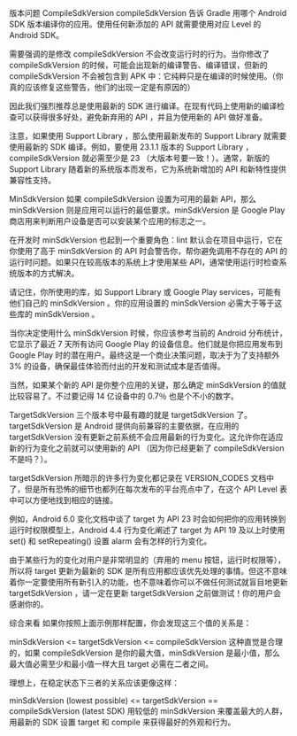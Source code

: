 版本问题
CompileSdkVersion
compileSdkVersion 告诉 Gradle 用哪个 Android SDK 版本编译你的应用。使用任何新添加的 API 就需要使用对应 Level 的 Android SDK。

需要强调的是修改 compileSdkVersion 不会改变运行时的行为。当你修改了 compileSdkVersion 的时候，可能会出现新的编译警告、编译错误，但新的 compileSdkVersion 不会被包含到 APK 中：它纯粹只是在编译的时候使用。（你真的应该修复这些警告，他们的出现一定是有原因的）

因此我们强烈推荐总是使用最新的 SDK 进行编译。在现有代码上使用新的编译检查可以获得很多好处，避免新弃用的 API ，并且为使用新的 API 做好准备。

注意，如果使用 Support Library ，那么使用最新发布的 Support Library 就需要使用最新的 SDK 编译。例如，要使用 23.1.1 版本的 Support Library ，compileSdkVersion 就必需至少是 23 （大版本号要一致！）。通常，新版的 Support Library 随着新的系统版本而发布，它为系统新增加的 API 和新特性提供兼容性支持。

MinSdkVersion
如果 compileSdkVersion 设置为可用的最新 API，那么 minSdkVersion 则是应用可以运行的最低要求。minSdkVersion 是 Google Play 商店用来判断用户设备是否可以安装某个应用的标志之一。

在开发时 minSdkVersion 也起到一个重要角色：lint 默认会在项目中运行，它在你使用了高于 minSdkVersion 的 API 时会警告你，帮你避免调用不存在的 API 的运行时问题。如果只在较高版本的系统上才使用某些 API，通常使用运行时检查系统版本的方式解决。

请记住，你所使用的库，如 Support Library 或 Google Play services，可能有他们自己的 minSdkVersion 。你的应用设置的 minSdkVersion 必需大于等于这些库的 minSdkVersion 。

当你决定使用什么 minSdkVersion 时候，你应该参考当前的 Android 分布统计，它显示了最近 7 天所有访问 Google Play 的设备信息。他们就是你把应用发布到 Google Play 时的潜在用户。最终这是一个商业决策问题，取决于为了支持额外 3% 的设备，确保最佳体验而付出的开发和测试成本是否值得。

当然，如果某个新的 API 是你整个应用的关键，那么确定 minSdkVersion 的值就比较容易了。不过要记得 14 亿设备中的 0.7％ 也是个不小的数字。

TargetSdkVersion
三个版本号中最有趣的就是 targetSdkVersion 了。 targetSdkVersion 是 Android 提供向前兼容的主要依据，在应用的 targetSdkVersion 没有更新之前系统不会应用最新的行为变化。这允许你在适应新的行为变化之前就可以使用新的 API （因为你已经更新了 compileSdkVersion 不是吗？）。

targetSdkVersion 所暗示的许多行为变化都记录在 VERSION_CODES 文档中了，但是所有恐怖的细节也都列在每次发布的平台亮点中了，在这个 API Level 表中可以方便地找到相应的链接。

例如，Android 6.0 变化文档中谈了 target 为 API 23 时会如何把你的应用转换到运行时权限模型上，Android 4.4 行为变化阐述了 target 为 API 19 及以上时使用 set() 和 setRepeating() 设置 alarm 会有怎样的行为变化。

由于某些行为的变化对用户是非常明显的（弃用的 menu 按钮，运行时权限等），所以将 target 更新为最新的 SDK 是所有应用都应该优先处理的事情。但这不意味着你一定要使用所有新引入的功能，也不意味着你可以不做任何测试就盲目地更新 targetSdkVersion ，请一定在更新 targetSdkVersion 之前做测试！你的用户会感谢你的。

综合来看
如果你按照上面示例那样配置，你会发现这三个值的关系是：

minSdkVersion <= targetSdkVersion <= compileSdkVersion
这种直觉是合理的，如果 compileSdkVersion 是你的最大值，minSdkVersion 是最小值，那么最大值必需至少和最小值一样大且 target 必需在二者之间。

理想上，在稳定状态下三者的关系应该更像这样：

minSdkVersion (lowest possible) <=
targetSdkVersion == compileSdkVersion (latest SDK)
用较低的 minSdkVersion 来覆盖最大的人群，用最新的 SDK 设置 target 和 compile 来获得最好的外观和行为。